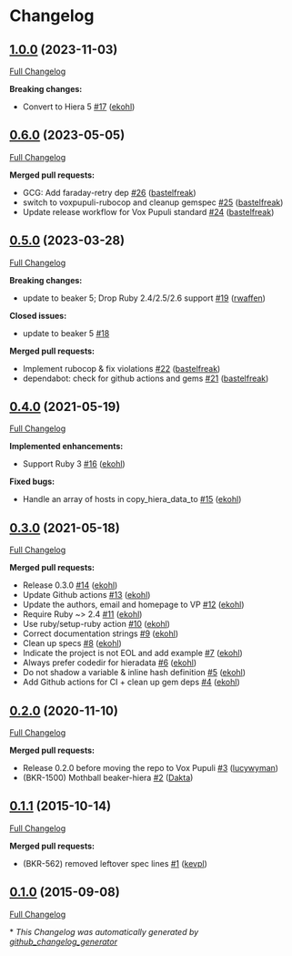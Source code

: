 # Changelog

## [1.0.0](https://github.com/voxpupuli/beaker-hiera/tree/1.0.0) (2023-11-03)

[Full Changelog](https://github.com/voxpupuli/beaker-hiera/compare/0.6.0...1.0.0)

**Breaking changes:**

- Convert to Hiera 5 [\#17](https://github.com/voxpupuli/beaker-hiera/pull/17) ([ekohl](https://github.com/ekohl))

## [0.6.0](https://github.com/voxpupuli/beaker-hiera/tree/0.6.0) (2023-05-05)

[Full Changelog](https://github.com/voxpupuli/beaker-hiera/compare/0.5.0...0.6.0)

**Merged pull requests:**

- GCG: Add faraday-retry dep [\#26](https://github.com/voxpupuli/beaker-hiera/pull/26) ([bastelfreak](https://github.com/bastelfreak))
- switch to voxpupuli-rubocop and cleanup gemspec [\#25](https://github.com/voxpupuli/beaker-hiera/pull/25) ([bastelfreak](https://github.com/bastelfreak))
- Update release workflow for Vox Pupuli standard [\#24](https://github.com/voxpupuli/beaker-hiera/pull/24) ([bastelfreak](https://github.com/bastelfreak))

## [0.5.0](https://github.com/voxpupuli/beaker-hiera/tree/0.5.0) (2023-03-28)

[Full Changelog](https://github.com/voxpupuli/beaker-hiera/compare/0.4.0...0.5.0)

**Breaking changes:**

- update to beaker 5; Drop Ruby 2.4/2.5/2.6 support [\#19](https://github.com/voxpupuli/beaker-hiera/pull/19) ([rwaffen](https://github.com/rwaffen))

**Closed issues:**

- update to beaker 5 [\#18](https://github.com/voxpupuli/beaker-hiera/issues/18)

**Merged pull requests:**

- Implement rubocop & fix violations [\#22](https://github.com/voxpupuli/beaker-hiera/pull/22) ([bastelfreak](https://github.com/bastelfreak))
- dependabot: check for github actions and gems [\#21](https://github.com/voxpupuli/beaker-hiera/pull/21) ([bastelfreak](https://github.com/bastelfreak))

## [0.4.0](https://github.com/voxpupuli/beaker-hiera/tree/0.4.0) (2021-05-19)

[Full Changelog](https://github.com/voxpupuli/beaker-hiera/compare/0.3.0...0.4.0)

**Implemented enhancements:**

- Support Ruby 3 [\#16](https://github.com/voxpupuli/beaker-hiera/pull/16) ([ekohl](https://github.com/ekohl))

**Fixed bugs:**

- Handle an array of hosts in copy\_hiera\_data\_to [\#15](https://github.com/voxpupuli/beaker-hiera/pull/15) ([ekohl](https://github.com/ekohl))

## [0.3.0](https://github.com/voxpupuli/beaker-hiera/tree/0.3.0) (2021-05-18)

[Full Changelog](https://github.com/voxpupuli/beaker-hiera/compare/0.2.0...0.3.0)

**Merged pull requests:**

- Release 0.3.0 [\#14](https://github.com/voxpupuli/beaker-hiera/pull/14) ([ekohl](https://github.com/ekohl))
- Update Github actions [\#13](https://github.com/voxpupuli/beaker-hiera/pull/13) ([ekohl](https://github.com/ekohl))
- Update the authors, email and homepage to VP [\#12](https://github.com/voxpupuli/beaker-hiera/pull/12) ([ekohl](https://github.com/ekohl))
- Require Ruby ~\> 2.4 [\#11](https://github.com/voxpupuli/beaker-hiera/pull/11) ([ekohl](https://github.com/ekohl))
- Use ruby/setup-ruby action [\#10](https://github.com/voxpupuli/beaker-hiera/pull/10) ([ekohl](https://github.com/ekohl))
- Correct documentation strings [\#9](https://github.com/voxpupuli/beaker-hiera/pull/9) ([ekohl](https://github.com/ekohl))
- Clean up specs [\#8](https://github.com/voxpupuli/beaker-hiera/pull/8) ([ekohl](https://github.com/ekohl))
- Indicate the project is not EOL and add example [\#7](https://github.com/voxpupuli/beaker-hiera/pull/7) ([ekohl](https://github.com/ekohl))
- Always prefer codedir for hieradata [\#6](https://github.com/voxpupuli/beaker-hiera/pull/6) ([ekohl](https://github.com/ekohl))
- Do not shadow a variable & inline hash definition [\#5](https://github.com/voxpupuli/beaker-hiera/pull/5) ([ekohl](https://github.com/ekohl))
- Add Github actions for CI + clean up gem deps [\#4](https://github.com/voxpupuli/beaker-hiera/pull/4) ([ekohl](https://github.com/ekohl))

## [0.2.0](https://github.com/voxpupuli/beaker-hiera/tree/0.2.0) (2020-11-10)

[Full Changelog](https://github.com/voxpupuli/beaker-hiera/compare/0.1.1...0.2.0)

**Merged pull requests:**

- Release 0.2.0 before moving the repo to Vox Pupuli [\#3](https://github.com/voxpupuli/beaker-hiera/pull/3) ([lucywyman](https://github.com/lucywyman))
- \(BKR-1500\) Mothball beaker-hiera [\#2](https://github.com/voxpupuli/beaker-hiera/pull/2) ([Dakta](https://github.com/Dakta))

## [0.1.1](https://github.com/voxpupuli/beaker-hiera/tree/0.1.1) (2015-10-14)

[Full Changelog](https://github.com/voxpupuli/beaker-hiera/compare/0.1.0...0.1.1)

**Merged pull requests:**

- \(BKR-562\) removed leftover spec lines [\#1](https://github.com/voxpupuli/beaker-hiera/pull/1) ([kevpl](https://github.com/kevpl))

## [0.1.0](https://github.com/voxpupuli/beaker-hiera/tree/0.1.0) (2015-09-08)

[Full Changelog](https://github.com/voxpupuli/beaker-hiera/compare/84dbbc6be29c41e74d862665fe9aa9dd7bbacb18...0.1.0)



\* *This Changelog was automatically generated by [github_changelog_generator](https://github.com/github-changelog-generator/github-changelog-generator)*
